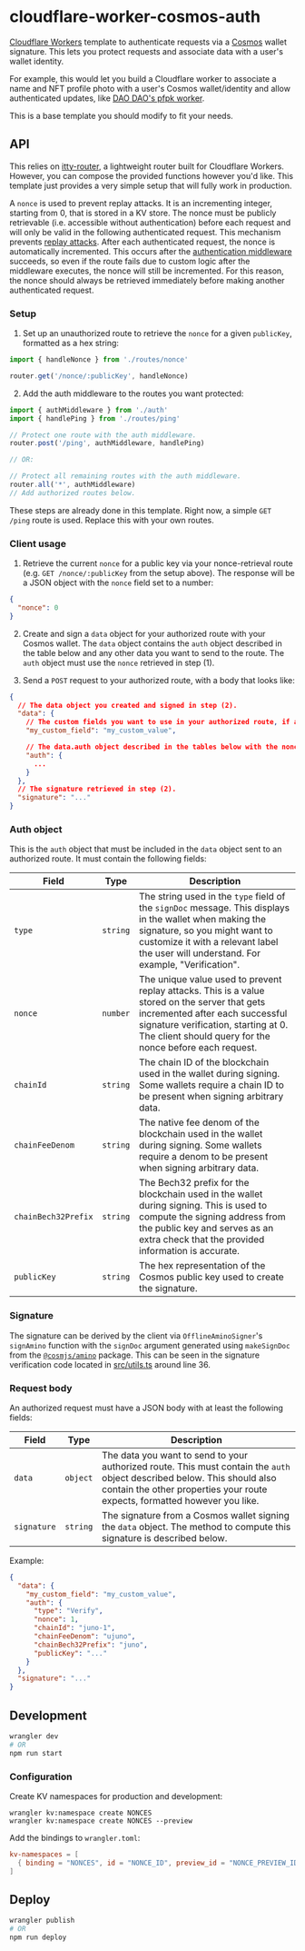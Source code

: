 # cloudflare-worker-cosmos-auth

[Cloudflare Workers](https://workers.cloudflare.com/) template to authenticate
requests via a [Cosmos](https://cosmos.network) wallet signature. This lets you
protect requests and associate data with a user's wallet identity.

For example, this would let you build a Cloudflare worker to associate a name
and NFT profile photo with a user's Cosmos wallet/identity and allow
authenticated updates, like [DAO DAO's pfpk
worker](https://github.com/DA0-DA0/pfpk).

This is a base template you should modify to fit your needs.

## API

This relies on [itty-router](https://github.com/kwhitley/itty-router), a
lightweight router built for Cloudflare Workers. However, you can compose the
provided functions however you'd like. This template just provides a very
simple setup that will fully work in production.

A `nonce` is used to prevent replay attacks. It is an incrementing integer,
starting from 0, that is stored in a KV store. The nonce must be publicly
retrievable (i.e. accessible without authentication) before each request and
will only be valid in the following authenticated request. This mechanism
prevents [replay attacks](https://en.wikipedia.org/wiki/Replay_attack). After
each authenticated request, the nonce is automatically incremented. This occurs
after the [authentication middleware](./src/auth.ts) succeeds, so even if the
route fails due to custom logic after the middleware executes, the nonce will
still be incremented. For this reason, the nonce should always be retrieved
immediately before making another authenticated request.

### Setup

1. Set up an unauthorized route to retrieve the `nonce` for a given `publicKey`,
   formatted as a hex string:

```ts
import { handleNonce } from './routes/nonce'

router.get('/nonce/:publicKey', handleNonce)
```

2. Add the auth middleware to the routes you want protected:

```ts
import { authMiddleware } from './auth'
import { handlePing } from './routes/ping'

// Protect one route with the auth middleware.
router.post('/ping', authMiddleware, handlePing)

// OR:

// Protect all remaining routes with the auth middleware.
router.all('*', authMiddleware)
// Add authorized routes below.
```

These steps are already done in this template. Right now, a simple `GET /ping` route is
used. Replace this with your own routes.

### Client usage

1. Retrieve the current `nonce` for a public key via your nonce-retrieval route
   (e.g. `GET /nonce/:publicKey` from the setup above). The response will be a
   JSON object with the `nonce` field set to a number:

```json
{
  "nonce": 0
}
```

2. Create and sign a `data` object for your authorized route with your Cosmos
   wallet. The `data` object contains the `auth` object described in the table
   below and any other data you want to send to the route. The `auth` object
   must use the `nonce` retrieved in step (1).

3. Send a `POST` request to your authorized route, with a body that looks like:

```json
{
  // The data object you created and signed in step (2).
  "data": {
    // The custom fields you want to use in your authorized route, if any.
    "my_custom_field": "my_custom_value",

    // The data.auth object described in the tables below with the nonce retrieved in step (1).
    "auth": {
      ...
    }
  },
  // The signature retrieved in step (2).
  "signature": "..."
}
```

### Auth object

This is the `auth` object that must be included in the `data` object sent to an
authorized route. It must contain the following fields:

| Field               | Type     | Description                                                                                                                                                                                                                         |
| ------------------- | -------- | ----------------------------------------------------------------------------------------------------------------------------------------------------------------------------------------------------------------------------------- |
| `type`              | `string` | The string used in the `type` field of the `signDoc` message. This displays in the wallet when making the signature, so you might want to customize it with a relevant label the user will understand. For example, "Verification". |
| `nonce`             | `number` | The unique value used to prevent replay attacks. This is a value stored on the server that gets incremented after each successful signature verification, starting at 0. The client should query for the nonce before each request. |
| `chainId`           | `string` | The chain ID of the blockchain used in the wallet during signing. Some wallets require a chain ID to be present when signing arbitrary data.                                                                                        |
| `chainFeeDenom`     | `string` | The native fee denom of the blockchain used in the wallet during signing. Some wallets require a denom to be present when signing arbitrary data.                                                                                   |
| `chainBech32Prefix` | `string` | The Bech32 prefix for the blockchain used in the wallet during signing. This is used to compute the signing address from the public key and serves as an extra check that the provided information is accurate.                     |
| `publicKey`         | `string` | The hex representation of the Cosmos public key used to create the signature.                                                                                                                                                       |

### Signature

The signature can be derived by the client via `OfflineAminoSigner`'s
`signAmino` function with the `signDoc` argument generated using `makeSignDoc`
from the [`@cosmjs/amino`](https://www.npmjs.com/package/@cosmjs/amino) package.
This can be seen in the signature verification code located in
[src/utils.ts](./src/auth.ts#L36) around line 36.

### Request body

An authorized request must have a JSON body with at least the following fields:

| Field       | Type     | Description                                                                                                                                                                                            |
| ----------- | -------- | ------------------------------------------------------------------------------------------------------------------------------------------------------------------------------------------------------ |
| `data`      | `object` | The data you want to send to your authorized route. This must contain the `auth` object described below. This should also contain the other properties your route expects, formatted however you like. |
| `signature` | `string` | The signature from a Cosmos wallet signing the `data` object. The method to compute this signature is described below.                                                                                 |

Example:

```json
{
  "data": {
    "my_custom_field": "my_custom_value",
    "auth": {
      "type": "Verify",
      "nonce": 1,
      "chainId": "juno-1",
      "chainFeeDenom": "ujuno",
      "chainBech32Prefix": "juno",
      "publicKey": "..."
    }
  },
  "signature": "..."
}
```

## Development

```sh
wrangler dev
# OR
npm run start
```

### Configuration

Create KV namespaces for production and development:

```
wrangler kv:namespace create NONCES
wrangler kv:namespace create NONCES --preview
```

Add the bindings to `wrangler.toml`:

```toml
kv-namespaces = [
  { binding = "NONCES", id = "NONCE_ID", preview_id = "NONCE_PREVIEW_ID" }
]
```

## Deploy

```sh
wrangler publish
# OR
npm run deploy
```

